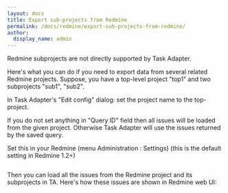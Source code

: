 ```yaml
---
layout: docs
title: Export sub-projects from Redmine
permalink: /docs/redmine/export-sub-projects-from-redmine/
author:
  display_name: admin
---
```


Redmine subprojects are not directly supported by Task Adapter.

Here's what you can do if you need to export data from several related Redmine projects. Suppose, you have a top-level project "top1" and two subprojects "sub1", "sub2".
<p>In Task Adapter's "Edit config" dialog: set the project name to the top-project.</p>
<div>If you do not set anything in "Query ID" field then all issues will be loaded from the given project. Otherwise Task Adapter will use the issues returned by the saved query.</div>
<p>Set this in your Redmine (menu Administration : Settings) (this is the default setting in Redmine 1.2+)</p>
<div><img src="http://www.taskadapter.com/wp-content/uploads/2012/05/redmine_admin_show_issues_subprojects.png" alt="" /></div>

Then you can load all the issues from the Redmine project and its subprojects in TA. Here's how these issues are shown in Redmine web UI:

<img src="http://www.taskadapter.com/wp-content/uploads/2012/05/redmine_webui_issues_in_subprojects.png" alt=""/>
